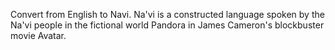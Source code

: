 Convert from English to Navi. Na'vi is a constructed language spoken by the Na'vi people in the fictional world Pandora in James Cameron's blockbuster movie Avatar.